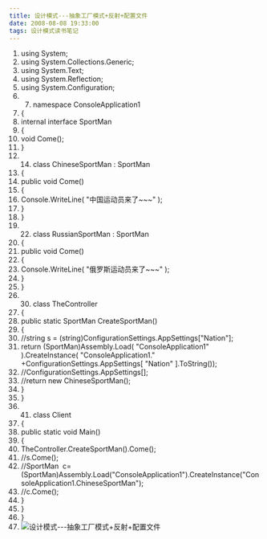 ```yaml
---
title: 设计模式---抽象工厂模式+反射+配置文件
date: 2008-08-08 19:33:00
tags: 设计模式读书笔记
---
```

  1. using  System; 
  2. using  System.Collections.Generic; 
  3. using  System.Text; 
  4. using  System.Reflection; 
  5. using  System.Configuration; 
  6.   7. namespace  ConsoleApplication1 
  8. { 
  9. internal  interface  SportMan 
  10. { 
  11. void  Come(); 
  12. } 
  13.   14. class  ChineseSportMan : SportMan 
  15. { 
  16. public  void  Come() 
  17. { 
  18. Console.WriteLine(  "中国运动员来了~~~"  ); 
  19. } 
  20. } 
  21.   22. class  RussianSportMan : SportMan 
  23. { 
  24. public  void  Come() 
  25. { 
  26. Console.WriteLine(  "俄罗斯运动员来了~~~"  ); 
  27. } 
  28. } 
  29.   30. class  TheController 
  31. { 
  32. public  static  SportMan CreateSportMan() 
  33. { 
  34. //string s = (string)ConfigurationSettings.AppSettings["Nation"]; 
  35. return  (SportMan)Assembly.Load(  "ConsoleApplication1"  ).CreateInstance(  "ConsoleApplication1."  +ConfigurationSettings.AppSettings[  "Nation"  ].ToString()); 
  36. //ConfigurationSettings.AppSettings[]; 
  37. //return new ChineseSportMan(); 
  38. } 
  39. } 
  40.   41. class  Client 
  42. { 
  43. public  static  void  Main() 
  44. { 
  45. TheController.CreateSportMan().Come(); 
  46. //s.Come(); 
  47. //SportMan  c=(SportMan)Assembly.Load("ConsoleApplication1").CreateInstance("ConsoleApplication1.ChineseSportMan"); 
  48. //c.Come(); 
  49. } 
  50. } 
  51. } 
  52. ![设计模式---抽象工厂模式+反射+配置文件](https://p-blog.csdn.net/images/p_blog_csdn_net/cuipengfei1/EntryImages/20080808/ClassDiagram1.jpg)




